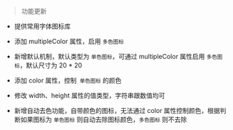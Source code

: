 







































> 功能更新

- 提供常用字体图标库

- 添加 multipleColor 属性，启用 `多色图标`

- 新增默认机制，默认类型为 `单色图标`，可通过 multipleColor 属性启用 `多色图标`，默认尺寸为 20 * 20

- 添加 color 属性，控制` 单色图标` 的颜色

- 修改 width、height 属性的值类型，字符串跟数值均可

- 新增自动去色功能，自带颜色的图标，无法通过 color 属性控制颜色，根据判断如果图标为 `单色图标` 则自动去除图标颜色，`多色图标` 则不去除
